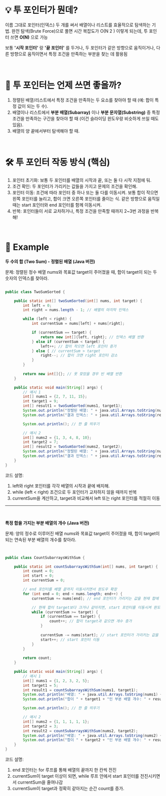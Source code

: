 # 💡 투 포인터가 뭔데?
이름 그대로 포인터(인덱스) 두 개를 써서 배열이나 리스트를 효율적으로 탐색하는 기법. 완전 탐색(Brute Force)으로 풀면 시간 복잡도가 O(N 
2
 ) 이렇게 되는데, 투 포인터 쓰면 **O(N)** 으로 가능

보통 **'시작 포인터'** 랑 **'끝 포인터'** 를 두거나, 두 포인터가 같은 방향으로 움직이거나, 다른 방향으로 움직이면서 특정 조건을 만족하는 부분을 찾는 데 활용됨

<br/>

# 🧐 투 포인터는 언제 쓰면 좋을까?

1. 정렬된 배열/리스트에서 특정 조건을 만족하는 두 요소를 찾아야 할 때 (예: 합이 특정 값이 되는 두 수).
2. 배열이나 리스트에서 **부분 배열(Subarray)** 이나 **부분 문자열(Substring)** 중 특정 조건을 만족하는 구간을 찾아야 할 때 (이건 슬라이딩 윈도우랑 비슷하게 쓰일 때도 있음).
3. 배열의 양 끝에서부터 탐색해야 할 때.

<br/>

# 🛠️ 투 포인터 작동 방식 (핵심)

1. 포인터 초기화: 보통 두 포인터를 배열의 시작과 끝, 또는 둘 다 시작 지점에 둬.
2. 조건 확인: 두 포인터가 가리키는 값들을 가지고 문제의 조건을 확인해.
3. 포인터 이동: 조건에 따라 포인터 중 하나 또는 둘 다를 이동시켜.
보통 합이 작으면 왼쪽 포인터를 늘리고, 합이 크면 오른쪽 포인터를 줄이는 식.
같은 방향으로 움직일 때는 start 포인터와 end 포인터를 함께 이동시켜.
4. 반복: 포인터들이 서로 교차하거나, 특정 조건을 만족할 때까지 2~3번 과정을 반복해!

<br/>

# 👀 Example 

**두 수의 합 (Two Sum) - 정렬된 배열 (Java 버전)**

문제: 정렬된 정수 배열 nums와 목표값 target이 주어졌을 때, 합이 target이 되는 두 숫자의 인덱스를 찾아라.

```java

public class TwoSumSorted {

    public static int[] twoSumSorted(int[] nums, int target) {
        int left = 0;
        int right = nums.length - 1; // 배열의 마지막 인덱스

        while (left < right) {
            int currentSum = nums[left] + nums[right];

            if (currentSum == target) {
                return new int[]{left, right}; // 인덱스 배열 반환
            } else if (currentSum < target) {
                left++; // 합이 작으면 left 포인터 증가
            } else { // currentSum > target
                right--; // 합이 크면 right 포인터 감소
            }
        }
        
        return new int[]{}; // 못 찾았을 경우 빈 배열 반환
    }

    public static void main(String[] args) {
        // 예시 1
        int[] nums1 = {2, 7, 11, 15};
        int target1 = 9;
        int[] result1 = twoSumSorted(nums1, target1);
        System.out.println("정렬된 배열: " + java.util.Arrays.toString(nums1) + ", 목표 합: " + target1);
        System.out.println("결과 인덱스: " + java.util.Arrays.toString(result1)); // 출력: [0, 1] (2 + 7 = 9)

        System.out.println(); // 한 줄 띄우기

        // 예시 2
        int[] nums2 = {1, 3, 4, 8, 10};
        int target2 = 7;
        int[] result2 = twoSumSorted(nums2, target2);
        System.out.println("정렬된 배열: " + java.util.Arrays.toString(nums2) + ", 목표 합: " + target2);
        System.out.println("결과 인덱스: " + java.util.Arrays.toString(result2)); // 출력: [1, 2] (3 + 4 = 7)
    }
}

```

코드 설명:

1. left와 right 포인터를 각각 배열의 시작과 끝에 배치해.
2. while (left < right) 조건으로 두 포인터가 교차하지 않을 때까지 반복
3. currentSum을 계산하고, target과 비교해서 left 또는 right 포인터를 적절히 이동

<hr/>

<br/>

**특정 합을 가지는 부분 배열의 개수 (Java 버전)**

문제: 양의 정수로 이루어진 배열 nums와 목표값 target이 주어졌을 때, 합이 target이 되는 연속된 부분 배열의 개수를 찾아라.

```java


public class CountSubarraysWithSum {

    public static int countSubarraysWithSum(int[] nums, int target) {
        int count = 0;
        int start = 0;
        int currentSum = 0;

        // end 포인터를 배열 끝까지 이동시키면서 윈도우 확장
        for (int end = 0; end < nums.length; end++) {
            currentSum += nums[end]; // end 포인터가 가리키는 값을 현재 합에 더함

            // 현재 합이 target보다 크거나 같아지면, start 포인터를 이동시켜 윈도우 축소
            while (currentSum >= target) {
                if (currentSum == target) {
                    count++; // 합이 target과 같으면 개수 증가
                }
                
                currentSum -= nums[start]; // start 포인터가 가리키는 값을 현재 합에서 뺌
                start++; // start 포인터 이동
            }
        }
            
        return count;
    }

    public static void main(String[] args) {
        // 예시 1
        int[] nums1 = {1, 2, 3, 2, 5};
        int target1 = 5;
        int result1 = countSubarraysWithSum(nums1, target1);
        System.out.println("배열: " + java.util.Arrays.toString(nums1) + ", 목표 합: " + target1);
        System.out.println("합이 " + target1 + "인 부분 배열 개수: " + result1); // 출력: 2 ([2,3], [5])

        System.out.println(); // 한 줄 띄우기

        // 예시 2
        int[] nums2 = {1, 1, 1, 1, 1};
        int target2 = 3;
        int result2 = countSubarraysWithSum(nums2, target2);
        System.out.println("배열: " + java.util.Arrays.toString(nums2) + ", 목표 합: " + target2);
        System.out.println("합이 " + target2 + "인 부분 배열 개수: " + result2); // 출력: 3 ([1,1,1], [1,1,1], [1,1,1])
    }
}
```
코드 설명:

1. end 포인터는 for 루프를 통해 배열의 끝까지 한 칸씩 전진
2. currentSum이 target 이상이 되면, while 루프 안에서 start 포인터를 전진시키면서 currentSum을 줄여나감
3. currentSum이 target과 정확히 같아지는 순간 count를 증가.

